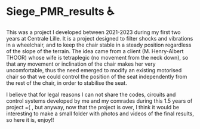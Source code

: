 # Siege_PMR_results ♿

This was a project I developed between 2021-2023 during my first two years at Centrale Lille. It is a project designed to filter shocks and vibrations in a wheelchair, and to keep the chair stable in a steady position regardless of the slope of the terrain. The idea came from a client (M. Henry-Albert THOOR) whose wife is tetraplegic (no movement from the neck down), so that any movement or inclination of the chair makes her very uncomfortable, thus the need emerged to modify an existing motorised chair so that we could control the position of the seat independently from the rest of the chair, in order to stabilise the seat.

I believe that for legal reasons I can not share the codes, circuits and control systems developed by me and my comrades during this 1.5 years of project =( , but anyway, now that the project is over, I think it would be interesting to make a small folder with photos and videos of the final results, so here it is, enjoy!!

